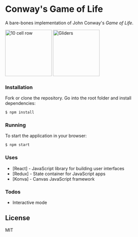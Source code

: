 # Conway's Game of Life

A bare-bones implementation of John Conway's _Game of Life_.

<p float="left">
<img src="../assets/10cells.gif" alt="10 cell row" width="150" height="150"/>
<img src="../assets/gliders.gif" alt="Gliders" width="150" height="150"/>
</p>

### Installation

Fork or clone the repository. Go into the root folder and install dependencies:

```sh
$ npm install
```

### Running

To start the application in your browser:

```sh
$ npm start
```

### Uses

- [React] - JavaScript library for building user interfaces
- [Redux] - State container for JavaScript apps
- [Konva] - Canvas JavaScript framework

### Todos

- Interactive mode

## License

MIT
